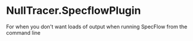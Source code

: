 # NullTracer.SpecflowPlugin
For when you don't want loads of output when running SpecFlow from the command line
